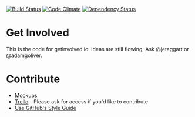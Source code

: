 [![Build Status](https://travis-ci.org/jetaggart/getinvolved.svg)](https://travis-ci.org/jetaggart/getinvolved)
[![Code Climate](https://codeclimate.com/github/jetaggart/getinvolved.png)](https://codeclimate.com/github/jetaggart/getinvolved)
[![Dependency Status](https://gemnasium.com/jetaggart/getinvolved.svg)](https://gemnasium.com/jetaggart/getinvolved)

Get Involved
===

This is the code for getinvolved.io. Ideas are still flowing; Ask @jetaggart or @adamgoliver.

Contribute
===
* [Mockups](https://github.com/jetaggart/getinvolved/tree/master/mockups)
* [Trello](https://trello.com/b/op5Y08CY/get-involved) - Please ask for access if you'd like to contribute
* [Use GitHub's Style Guide](https://github.com/styleguide)
